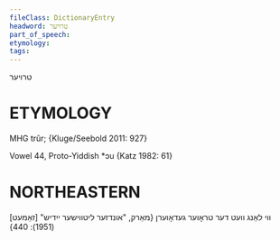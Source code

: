 ```yaml
---
fileClass: DictionaryEntry
headword: טרויער
part_of_speech: 
etymology: 
tags: 
---
```

טרויער

ETYMOLOGY
===========
MHG trûr; 
{Kluge/Seebold 2011: 927}

Vowel 44, Proto-Yiddish *ɔu
{Katz 1982: 61}

NORTHEASTERN
==============

[זאַמעט] ווי לאַנג וועט דער טראָוער געדאָוערן
{מאַרק, "אונדזער ליטווישער ייִדיש" (1951): 440}
